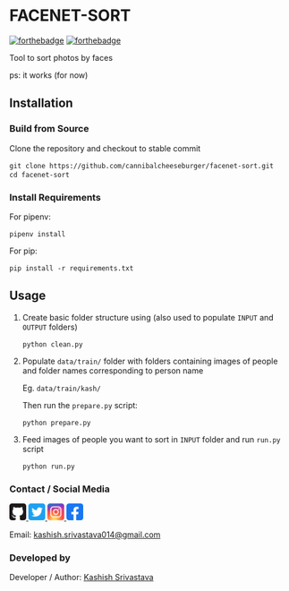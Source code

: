 
# FACENET-SORT

[![forthebadge](https://forthebadge.com/images/badges/built-with-love.svg)](https://forthebadge.com)
[![forthebadge](https://forthebadge.com/images/badges/made-with-python.svg)](https://forthebadge.com)

Tool to sort photos by faces

ps: it works (for now)

## Installation

### Build from Source

Clone the repository and checkout to stable commit

```
git clone https://github.com/cannibalcheeseburger/facenet-sort.git
cd facenet-sort
```

### Install Requirements

For pipenv:
```
pipenv install
```
For pip:
```
pip install -r requirements.txt
```

## Usage

1. Create basic folder structure using (also used to populate `INPUT` and `OUTPUT` folders)

    ```
    python clean.py
    ```

2. Populate `data/train/` folder with folders containing images of people and folder names corresponding to person name

    Eg. `data/train/kash/`

    Then run the `prepare.py` script:
    
    ```
    python prepare.py
    ```  

3. Feed images of people you want to sort in `INPUT` folder and run `run.py` script

    ```
    python run.py
    ```

### Contact / Social Media

<a href = "https://www.github.com/cannibalcheeseburger/">
    <img src = "https://raw.githubusercontent.com/edent/SuperTinyIcons/master/images/svg/github.svg"  width="30" height="30">
</a>
 
<a href = "https://www.twitter.com/cannibalcheese/">
    <img src = "https://raw.githubusercontent.com/edent/SuperTinyIcons/master/images/svg/twitter.svg"  width="30" height="30">
</a>

<a href = "https://www.instagram.com/cannibalcheeseburger/">
    <img src = "https://raw.githubusercontent.com/edent/SuperTinyIcons/master/images/svg/instagram.svg"  width="30" height="30">
</a>

<a href = "https://www.facebook.com/kashish.srivastava.351/">
    <img src = "https://raw.githubusercontent.com/edent/SuperTinyIcons/master/images/svg/facebook.svg"  width="30" height="30">
</a>

Email: kashish.srivastava014@gmail.com
### Developed by

Developer / Author: [Kashish Srivastava](https://github.com/cannibalcheeseburger/)



